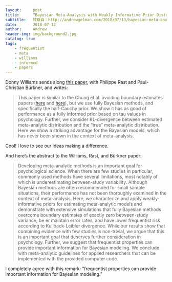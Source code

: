 ```yaml
---
layout:     post
title:      “Bayesian Meta-Analysis with Weakly Informative Prior Distributions”
subtitle:   转载自：http://andrewgelman.com/2018/07/13/bayesian-meta-analysis-weakly-informative-prior-distributions/
date:       2018-07-13
author:     Andrew
header-img: img/background2.jpg
catalog: true
tags:
    - frequentist
    - meta
    - williams
    - informed
    - papers
---
```




Donny Williams sends along [this paper](http://andrewgelman.com/wp-content/uploads/2018/01/bayes_donny.pdf), with Philippe Rast and Paul-Christian Bürkner, and writes:

> This paper is similar to the Chung et al. avoiding boundary estimates papers ([here](http://www.stat.columbia.edu/~gelman/research/published/chung_etal_Pmetrika2013.pdf) and [here](http://www.stat.columbia.edu/~gelman/research/published/chung_cov_matrices.pdf)), but we use fully Bayesian methods, and specifically the half-Cauchy prior. We show it has as good of performance as a fully informed prior based on tau values in psychology.
Further, we consider KL-divergence between estimated meta-analytic distribution and the “true” meta-analytic distribution. Here we show a striking advantage for the Bayesian models, which has never been shown in the context of meta-analysis.

Cool! I love to see our ideas making a difference.

And here’s the abstract to the Williams, Rast, and Bürkner paper:

> Developing meta-analytic methods is an important goal for psychological science. When there are few studies in particular, commonly used methods have several limitations, most notably of which is underestimating between-study variability. Although Bayesian methods are often recommended for small sample situations, their performance has not been thoroughly examined in the context of meta-analysis. Here, we characterize and apply weakly-informative priors for estimating meta-analytic models and demonstrate with extensive simulations that fully Bayesian methods overcome boundary estimates of exactly zero between-study variance, be er maintain error rates, and have lower frequentist risk according to Kullback-Leibler divergence. While our results show that combining evidence with few studies is non-trivial, we argue that this is an important goal that deserves further consideration in psychology. Further, we suggest that frequentist properties can provide important information for Bayesian modeling. We conclude with meta-analytic guidelines for applied researchers that can be implemented with the provided computer code.

I completely agree with this remark: “frequentist properties can provide important information for Bayesian modeling.”



